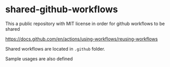 # shared-github-workflows

This a public repository with MIT license in order for github workflows to be shared

https://docs.github.com/en/actions/using-workflows/reusing-workflows

Shared workflows are located in `.github` folder.

Sample usages are also defined
